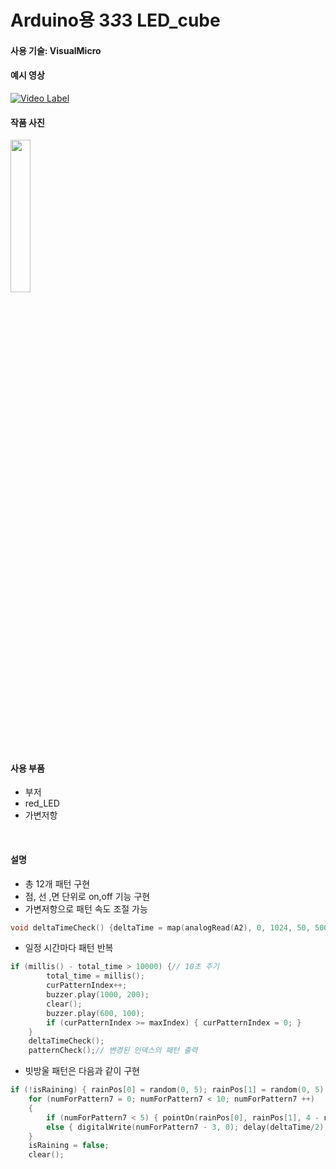 # Arduino용 3*3*3 LED_cube

#### 사용 기술: VisualMicro

#### 예시 영상
[![Video Label](http://img.youtube.com/vi/gjpLUAW07vc/0.jpg)](https://www.youtube.com/watch?v=gjpLUAW07vc&ab_channel=Obtron)
<br/>
#### 작품 사진
<img width="25%" src="https://user-images.githubusercontent.com/33209821/229534865-16b42abb-ecc0-464d-be03-202ef1069688.jpg"/>

<br/>

#### 사용 부품
- 부저
- red_LED 
- 가변저항
<br/>

#### 설명
- 총 12개 패턴 구현
- 점, 선 ,면 단위로 on,off 기능 구현
- 가변저항으로 패턴 속도 조절 가능

```C
void deltaTimeCheck() {deltaTime = map(analogRead(A2), 0, 1024, 50, 500);}
```

- 일정 시간마다 패턴 반복
```C
if (millis() - total_time > 10000) {// 10초 주기
		total_time = millis();
		curPatternIndex++;
		buzzer.play(1000, 200);
		clear();
		buzzer.play(600, 100);
		if (curPatternIndex >= maxIndex) { curPatternIndex = 0; }
	}
	deltaTimeCheck();
	patternCheck();// 변경된 인덱스의 패턴 출력

```
- 빗방울 패턴은 다음과 같이 구현

```C
if (!isRaining) { rainPos[0] = random(0, 5); rainPos[1] = random(0, 5); isRaining = true; }// 새로운 빗방울 생성 위치 할당(rainPos배열은 x,y좌표)
	for (numForPattern7 = 0; numForPattern7 < 10; numForPattern7 ++)
	{
		if (numForPattern7 < 5) { pointOn(rainPos[0], rainPos[1], 4 - numForPattern7, 1); delay(deltaTime/2); }// 한 줄에 다 불이 들어올 때까지 실행
		else { digitalWrite(numForPattern7 - 3, 0); delay(deltaTime/2); }// 불이 다 들어온다면 위쪽부터 1개씩 off
	}
	isRaining = false;
	clear();

```
